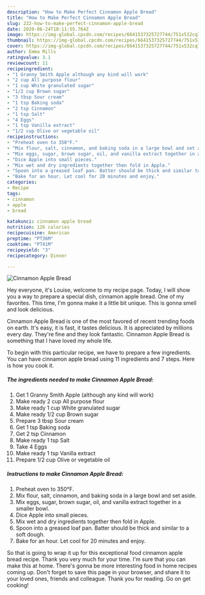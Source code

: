 ```yaml
---
description: "How to Make Perfect Cinnamon Apple Bread"
title: "How to Make Perfect Cinnamon Apple Bread"
slug: 222-how-to-make-perfect-cinnamon-apple-bread
date: 2020-06-24T18:11:55.764Z
image: https://img-global.cpcdn.com/recipes/6641537325727744/751x532cq70/cinnamon-apple-bread-recipe-main-photo.jpg
thumbnail: https://img-global.cpcdn.com/recipes/6641537325727744/751x532cq70/cinnamon-apple-bread-recipe-main-photo.jpg
cover: https://img-global.cpcdn.com/recipes/6641537325727744/751x532cq70/cinnamon-apple-bread-recipe-main-photo.jpg
author: Emma Mills
ratingvalue: 3.1
reviewcount: 11
recipeingredient:
- "1 Granny Smith Apple although any kind will work"
- "2 cup All purpose flour"
- "1 cup White granulated sugar"
- "1/2 cup Brown sugar"
- "3 tbsp Sour cream"
- "1 tsp Baking soda"
- "2 tsp Cinnamon"
- "1 tsp Salt"
- "4 Eggs"
- "1 tsp Vanilla extract"
- "1/2 cup Olive or vegetable oil"
recipeinstructions:
- "Preheat oven to 350°F."
- "Mix flour, salt, cinnamon, and baking soda in a large bowl and set aside."
- "Mix eggs, sugar, brown sugar, oil, and vanilla extract together in a smaller bowl."
- "Dice Apple into small pieces."
- "Mix wet and dry ingredients together then fold in Apple."
- "Spoon into a greased loaf pan. Batter should be thick and similar to a soft dough."
- "Bake for an hour. Let cool for 20 minutes and enjoy."
categories:
- Recipe
tags:
- cinnamon
- apple
- bread

katakunci: cinnamon apple bread 
nutrition: 126 calories
recipecuisine: American
preptime: "PT36M"
cooktime: "PT41M"
recipeyield: "3"
recipecategory: Dinner

---
```



![Cinnamon Apple Bread](https://img-global.cpcdn.com/recipes/6641537325727744/751x532cq70/cinnamon-apple-bread-recipe-main-photo.jpg)

Hey everyone, it's Louise, welcome to my recipe page. Today, I will show you a way to prepare a special dish, cinnamon apple bread. One of my favorites. This time, I'm gonna make it a little bit unique. This is gonna smell and look delicious.

Cinnamon Apple Bread is one of the most favored of recent trending foods on earth. It's easy, it is fast, it tastes delicious. It is appreciated by millions every day. They're fine and they look fantastic. Cinnamon Apple Bread is something that I have loved my whole life.




To begin with this particular recipe, we have to prepare a few ingredients. You can have cinnamon apple bread using 11 ingredients and 7 steps. Here is how you cook it.

##### The ingredients needed to make Cinnamon Apple Bread:

1. Get 1 Granny Smith Apple (although any kind will work)
1. Make ready 2 cup All purpose flour
1. Make ready 1 cup White granulated sugar
1. Make ready 1/2 cup Brown sugar
1. Prepare 3 tbsp Sour cream
1. Get 1 tsp Baking soda
1. Get 2 tsp Cinnamon
1. Make ready 1 tsp Salt
1. Take 4 Eggs
1. Make ready 1 tsp Vanilla extract
1. Prepare 1/2 cup Olive or vegetable oil




##### Instructions to make Cinnamon Apple Bread:

1. Preheat oven to 350°F.
1. Mix flour, salt, cinnamon, and baking soda in a large bowl and set aside.
1. Mix eggs, sugar, brown sugar, oil, and vanilla extract together in a smaller bowl.
1. Dice Apple into small pieces.
1. Mix wet and dry ingredients together then fold in Apple.
1. Spoon into a greased loaf pan. Batter should be thick and similar to a soft dough.
1. Bake for an hour. Let cool for 20 minutes and enjoy.




So that is going to wrap it up for this exceptional food cinnamon apple bread recipe. Thank you very much for your time. I'm sure that you can make this at home. There's gonna be more interesting food in home recipes coming up. Don't forget to save this page in your browser, and share it to your loved ones, friends and colleague. Thank you for reading. Go on get cooking!
